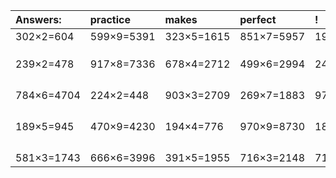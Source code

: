 | Answers: | practice | makes | perfect | ! |
| :--- | :--- | :--- | :--- | :--- |
| 302×2=604 | 599×9=5391 | 323×5=1615 | 851×7=5957 | 190×7=1330 | 
|   |   |   |   |   | 
|   |   |   |   |   | 
|   |   |   |   |   | 
| 239×2=478 | 917×8=7336 | 678×4=2712 | 499×6=2994 | 249×5=1245 | 
|   |   |   |   |   | 
|   |   |   |   |   | 
|   |   |   |   |   | 
|   |   |   |   |   | 
| 784×6=4704 | 224×2=448 | 903×3=2709 | 269×7=1883 | 974×6=5844 | 
|   |   |   |   |   | 
|   |   |   |   |   | 
|   |   |   |   |   | 
|   |   |   |   |   | 
| 189×5=945 | 470×9=4230 | 194×4=776 | 970×9=8730 | 186×8=1488 | 
|   |   |   |   |   | 
|   |   |   |   |   | 
|   |   |   |   |   | 
|   |   |   |   |   | 
| 581×3=1743 | 666×6=3996 | 391×5=1955 | 716×3=2148 | 717×6=4302 | 
